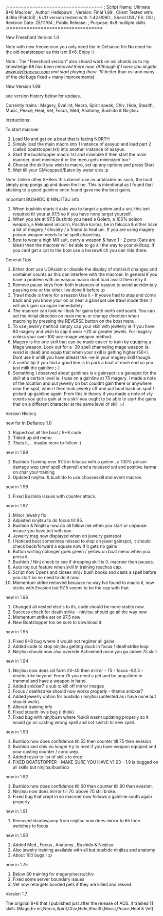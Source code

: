 ;==================================
; Script Name: Ultimate 8*8 Macroer
; Author: Hellspawn
; Version: Final 1.99
; Client Tested with: 4.06a (Patch3)
; EUO version tested with: 1.42.009D
; Shard OSI / FS: OSI
; Revision Date: 25/11/04
; Public Release:
; Purpose: 8x8 multiple skills
;==================================

New Freeshard Version 1.0

Note with new freeversion you only need the In Defiance file No need for the old boatstopper as this isnt 8*8. Enjoy :)

Note : The "Freeshard version" also should work on osi shards as to my knowledge 8*8 has been removed there now. (Although if I were you id goto www.defianceuo.com and start playing there. 10* better than osi and many of the old bugs fixed + many improvements)


New Version 1.99

see version history below for updaes.

Currently trains : Magery, Eval int, Necro, Spirit speak, Chiv, Hide, Stealth, Music, Peace, Heal, Vet, Focus, Med, Anatomy, Bushido & Ninjitsu.

Instructions:

To start macroer

1. Load Uo and get on a boat that is facing NORTH
2. Simply load the main macro into 1 instance of easyuo and load part 2 (called boatstopper.txt) into another instance of easyuo.
3. Start the boatstopper macro 1st and minimize it then start the main macroer, dont minimize it or the menu gets minimized too !
4. Choose the skill you wish to macro, set up any options and press Start
5. Wait till your GM/capped/Eaten by water eles :p

Note: Unlike other 8*8ers this doesnt use an unblocker as such, the boat simply ping pongs up and down the line. This is intentional as I found that sticking to a good gainline once found gave me the best gains.

Important BUSHIDO & NINJITSU info

1. When bushido starts it asks you to target a golem and a uni, this isnt required till your at 97.5 so if you have none target yourself.
2. When you are at 97.5 Bushido you need a Golem, a 100% poison weapon, a Released unicorn, Positive karma, be in felucca & either have a bit of magery / chivalry / a friend to heal uni. If you are using magery poison weapon needs to be spell chaneling.
3. Best to wear a high MR suit, carry a weapon & have 1 - 2 pets (Cats are Ideal) then the macroer will be able to go all the way to your skillcap. If you cant get a cat to the boat use a horsewhich you can ride there.


General Tips

1. Either dont use UOAssist or disable the display of stat/skill changes and container counts as this can interfere with the macroer.
   In general if you have a problem with an easyuo macro dont load assist then retry it.
2. Remove pause keys from both instances of easyuo to avoid accidentaly pausing one or the other. Ive done it before :p
3. Trawl mode is there for a reason Use it - If youve had to stop and come back and you know your on or near a gainspot use trawl mode then it will pick gain up again immediately.
4. The macroer can look will look for gains both north and south. You can set the initial direction on main menu or change direction when macroing by pressing the REVERSE button on the boat menu.
5. To use jewelry method simply cap your skill with jewlelry ie if you have 80 magery and wish to cap it wear +20 or greater jewels. For magery unless your over 100 use -mage weapon method.
6. Magery is the one skill that can be made easier to train by equiping a -Mage weapon. Look out for a -29 spell channeling mage weapon (a wand is ideal) and equip that when your skill is getting higher (50+). Dont use it untill you have atleast the -ve in your magery skill though.
7. A useful tip if you find a good line is to park a boat at each end so you just milk the gainline ;-)
8. Something I observed about gainlines is a gainspot is a gainspot for the skill at a certain level ie. I was on a gainline at 75 magery. I made a note of the location and put jewelry on but couldnt gain there or anywhere near the spot, when I then took jewelry off and put boat back on spot I picked up gainline again. From this in theory if you made a note of x/y coords you got a gain at in a skill you ought to be able to start the gains ther on a different character at the same level of skill ;-)

Version History

new for In Defiance 1.0

1. Ripped out all the boat / 8*8 code
2. Tidied up old menu
3. Thats it.... maybe more to follow :)

new in 1.99
1. Bushido Training over 97.5 in felucca with a golem , a 100% poison damage wep (pref spell channel) and a released uni and positive karma on char your training
2. Updated ninjitsu & bushido to use chooseskill and event macros.

new in 1.98
1. Fixed Bushido issues with counter attack.

new in 1.97
1. Minor jewelry fix
2. Adjusted ninjitsu to do focus till 95.
3. Bushido & Ninjitsu now do all follow me when you start or unpause incase you have pet with you.
4. Jewelry msg now displayed when on jewelry gainspot
5. I Noticed boat sometimes missed to stop on jewel gainspot, it should check back/forward a square now if it gets no gains
6. Button writing nolonger goes green / yellow on boat menu when you press it.
7. Bushido / Ninj check to see if dropping skill is 0. macroer than pauses.
8. Auto log out feature when skill in training reaches cap.
9. Script now Opens and closes ninj / bush books and casts a spell before you start so no need to do it now.
10. Momentum strike removed because no way Ive found to macro it, now sticks with Evasion but 97.5 seems to be the cap with that.

new in 1.96
1. Changed all nested else`s to ifs, code should be more stable now.
2. Success check for death strike - ninjitsu should go all the way now
3. Momentum strike set on 97.5 now
4. New Boatstopper too be sure to download it.

new in 1.95
1. Fixed 8*8 bug where it would not register all gains
2. Added code to stop ninjitsu getting stuck in focus / deathstrike loop
3. Ninjitsu should now also override Activemed once you go above 75 skill.

new in 1.94
1. Ninjitsu now does rat form 20-40 then mirror - 75 - focus -92.5 - deathstrike beyond. From 75 you need a pet and be unguilded in trammel and have a weapon in hand.
2. Added snicker7`s sub to kill off mirror images
3. Focus / deathstrike should now works properly - thanks snicker7
4. Added jewelry option for bushido / ninjitsu (untested as i have none but should work).
5. Altered training info
6. Fixed stealth invis bug (i think)
7. Fixed bug with ninj/bush where %skill wasnt updating properly so it would go on casting wrong spell and not switch to new spell.

new in 1.93
1. Bushido now does confidence till 55 then counter till 75 then evasion
2. Bushido and chiv no longer try to med if you have weapon equiped and your casting counter / conc wep.
3. Added resist to list of skills to drop
4. FIXED BOATSTOPPER - MAKE SURE YOU HAVE V1.93 - 1.9 is bugged on all skills but ninjitsu/bushido

new in 1.92
1. Bushido now does confidence till 60 then counter till 80 then evasion.
2. Ninjitsu now does mirror till 70. above 70 still broke.
3. Fixed bug that crept in so macroer now follows a gainline south again properly

new in 1.91
1. Removed shadowjump from ninjitsu now does mirror to 65 then switches to focus

new in 1.90
1. Added Med , Focus , Anatomy , Bushido & Ninjitsu
2. Also jewelry training available with all but bushido ninjitsu and anatomy
3. About 100 bugs ! :p

new in 1.75
1. Below 30 training for magery/necro/chiv
2. Fixed some server boundary issues
3. Vet now retargets bonded pets if they are killed and ressed

Version 1.7

The original 8*8 that I published just after the release of AOS. It trained 11 skills (Mage,Ev int,Necro,Spirit,Chiv,Hide,Stealth,Music,Peace,Heal & Vet)